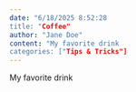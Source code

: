 ```yaml
---
date: "6/18/2025 8:52:28
title: "Coffee"
author: "Jane Doe"
content: "My favorite drink
categories: ["Tips & Tricks"]
---
```


My favorite drink
